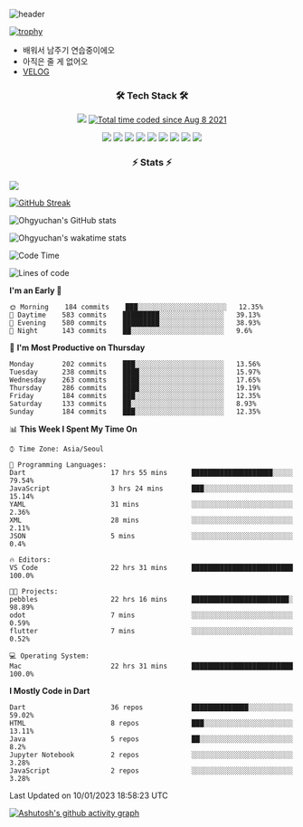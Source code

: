 <!--
**Ohgyuchan/Ohgyuchan** is a ✨ _special_ ✨ repository because its `README.md` (this file) appears on your GitHub profile.

Here are some ideas to get you started:

- 🔭 I’m currently working on ...
- 🌱 I’m currently learning ...
- 👯 I’m looking to collaborate on ...
- 🤔 I’m looking for help with ...
- 💬 Ask me about ...
- 📫 How to reach me: ...
- 😄 Pronouns: ...
- ⚡ Fun fact: ...
-->
![header](https://capsule-render.vercel.app/api?type=soft&color=auto&height=150&section=header&text=Ohgyuchan&fontSize=80&animation=twinkling)

[![trophy](https://github-profile-trophy.vercel.app/?username=Ohgyuchan&column=-1)](https://github.com/ryo-ma/github-profile-trophy)

<!-- ### Hi there 👋 -->
  * 배워서 남주기 연습중이에오
  * 아직은 줄 게 없어오
  * [VELOG](https://velog.io/@terman)



<h3 align="center"><b>🛠 Tech Stack 🛠</b></h3>

<p align="center">
<a href="https://hits.seeyoufarm.com"><img src="https://hits.seeyoufarm.com/api/count/incr/badge.svg?url=https%3A%2F%2Fgithub.com%2FOhgyuchan&count_bg=%2379C83D&title_bg=%23555555&icon=&icon_color=%23E7E7E7&title=visitors+%F0%9F%99%8C&edge_flat=false"/></a> <a href="https://wakatime.com/@9d35e6a9-2400-4e9b-b741-9597e6de1373"><img src="https://wakatime.com/badge/user/9d35e6a9-2400-4e9b-b741-9597e6de1373.svg" alt="Total time coded since Aug 8 2021" /></a></p>


<p align="center">
<img src="https://img.shields.io/badge/HTML5-E34F26?style=flat-square&logo=HTML5&logoColor=white"/></a>
<img src="https://img.shields.io/badge/CSS3-1572B6?style=flat-square&logo=CSS3&logoColor=white"/></a>
<img src="https://img.shields.io/badge/JavaScript-F7DF1E?style=flat-square&logo=JavaScript&logoColor=white"/></a>
<!-- <img src="https://img.shields.io/badge/Node.js-339933?style=flat-square&logo=Node.js&logoColor=white"/></a> &nbsp -->
<img src="https://img.shields.io/badge/Android-3DDC84?style=flat-square&logo=Android&logoColor=white"/></a> 
<img src="https://img.shields.io/badge/Flutter-02569B?style=flat-square&logo=Flutter&logoColor=white"></a> 
<img src="https://img.shields.io/badge/Dart-0175C2?style=flat-square&logo=Dart&logoColor=white"></a> 
<!-- <img src="https://img.shields.io/badge/R-0175C2?style=flat-square&logo=R&logoColor=white"></a> &nbsp -->
<!-- <img src="https://img.shields.io/badge/MongoDB-47A248?style=flat-square&logo=MongoDB&logoColor=white"/></a> &nbsp -->
<!-- <img src="https://img.shields.io/badge/MySQL-4479A1?style=flat-square&logo=MySQL&logoColor=white"/></a> &nbsp -->
<img src="https://img.shields.io/badge/c++-00599C?style=flat-square&logo=c%2B%2B&logoColor=white"/></a> 
<img src="https://img.shields.io/badge/python-0175C2?style=flat-square&logo=python&logoColor=white"></a> 
<img src="https://img.shields.io/badge/github-181717?style=flat-square&logo=github&logoColor=white"></a> 
<!-- <img src="https://img.shields.io/badge/unity-FCC624?style=flat-square&logo=unity&logoColor=black"></a>  -->
<!-- <img src="https://img.shields.io/badge/Amazon AWS-232F3E?style=flat-square&logo=Amazon%20AWS&logoColor=white"/></a> &nbsp -->
</p></b>

<h3 align="center"><b>⚡️ Stats ⚡️</b></h3>

<!--OPGC-->
<a href="https://opgc.me/#/users/Ohgyuchan" target="_blank"><img src="https://api.opgc.me/githubs/users/Ohgyuchan/tag/?theme=rainbow" /></a>  

[![GitHub Streak](https://github-readme-streak-stats.herokuapp.com?user=Ohgyuchan)](https://git.io/streak-stats)

![Ohgyuchan's GitHub stats](https://github-readme-stats.vercel.app/api?username=Ohgyuchan&include_all_commits=true&count_private=true&theme=buefy)

![Ohgyuchan's wakatime stats](https://github-readme-stats.vercel.app/api/wakatime?username=TermanOh&layout=compact&theme=buefy)
  
<!--START_SECTION:waka-->
![Code Time](http://img.shields.io/badge/Code%20Time-907%20hrs%2018%20mins-blue)

![Lines of code](https://img.shields.io/badge/From%20Hello%20World%20I%27ve%20Written-2%20Million%20lines%20of%20code-blue)

**I'm an Early 🐤** 

```text
🌞 Morning    184 commits    ███░░░░░░░░░░░░░░░░░░░░░░   12.35% 
🌆 Daytime    583 commits    █████████░░░░░░░░░░░░░░░░   39.13% 
🌃 Evening    580 commits    █████████░░░░░░░░░░░░░░░░   38.93% 
🌙 Night      143 commits    ██░░░░░░░░░░░░░░░░░░░░░░░   9.6%

```
📅 **I'm Most Productive on Thursday** 

```text
Monday       202 commits    ███░░░░░░░░░░░░░░░░░░░░░░   13.56% 
Tuesday      238 commits    ████░░░░░░░░░░░░░░░░░░░░░   15.97% 
Wednesday    263 commits    ████░░░░░░░░░░░░░░░░░░░░░   17.65% 
Thursday     286 commits    ████░░░░░░░░░░░░░░░░░░░░░   19.19% 
Friday       184 commits    ███░░░░░░░░░░░░░░░░░░░░░░   12.35% 
Saturday     133 commits    ██░░░░░░░░░░░░░░░░░░░░░░░   8.93% 
Sunday       184 commits    ███░░░░░░░░░░░░░░░░░░░░░░   12.35%

```


📊 **This Week I Spent My Time On** 

```text
⌚︎ Time Zone: Asia/Seoul

💬 Programming Languages: 
Dart                     17 hrs 55 mins      ████████████████████░░░░░   79.54% 
JavaScript               3 hrs 24 mins       ███░░░░░░░░░░░░░░░░░░░░░░   15.14% 
YAML                     31 mins             ░░░░░░░░░░░░░░░░░░░░░░░░░   2.36% 
XML                      28 mins             ░░░░░░░░░░░░░░░░░░░░░░░░░   2.11% 
JSON                     5 mins              ░░░░░░░░░░░░░░░░░░░░░░░░░   0.4%

🔥 Editors: 
VS Code                  22 hrs 31 mins      █████████████████████████   100.0%

🐱‍💻 Projects: 
pebbles                  22 hrs 16 mins      ████████████████████████░   98.89% 
odot                     7 mins              ░░░░░░░░░░░░░░░░░░░░░░░░░   0.59% 
flutter                  7 mins              ░░░░░░░░░░░░░░░░░░░░░░░░░   0.52%

💻 Operating System: 
Mac                      22 hrs 31 mins      █████████████████████████   100.0%

```

**I Mostly Code in Dart** 

```text
Dart                     36 repos            ██████████████░░░░░░░░░░░   59.02% 
HTML                     8 repos             ███░░░░░░░░░░░░░░░░░░░░░░   13.11% 
Java                     5 repos             ██░░░░░░░░░░░░░░░░░░░░░░░   8.2% 
Jupyter Notebook         2 repos             ░░░░░░░░░░░░░░░░░░░░░░░░░   3.28% 
JavaScript               2 repos             ░░░░░░░░░░░░░░░░░░░░░░░░░   3.28%

```



 Last Updated on 10/01/2023 18:58:23 UTC
<!--END_SECTION:waka-->

[![Ashutosh's github activity graph](https://github-readme-activity-graph.cyclic.app/graph?username=Ohgyuchan&bg_color=ffffff&color=000000&line=6495ED)](https://github.com/ashutosh00710/github-readme-activity-graph)
